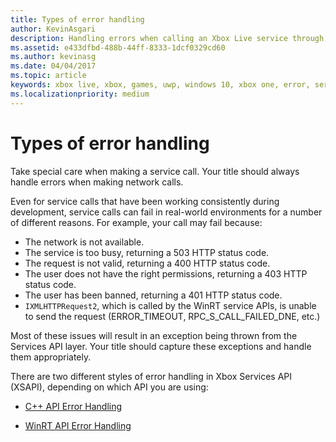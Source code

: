 ```yaml
---
title: Types of error handling
author: KevinAsgari
description: Handling errors when calling an Xbox Live service through XSAPI.
ms.assetid: e433dfbd-488b-44ff-8333-1dcf0329cd60
ms.author: kevinasg
ms.date: 04/04/2017
ms.topic: article
keywords: xbox live, xbox, games, uwp, windows 10, xbox one, error, service call
ms.localizationpriority: medium
---
```


# Types of error handling

Take special care when making a service call.
Your title should always handle errors when making network calls.

Even for service calls that have been working consistently during development, service calls can fail in real-world environments for a number of different reasons.
For example, your call may fail because:
* The network is not available.
* The service is too busy, returning a 503 HTTP status code.
* The request is not valid, returning a 400 HTTP status code.
* The user does not have the right permissions, returning a 403 HTTP status code.
* The user has been banned, returning a 401 HTTP status code.
* `IXMLHTTPRequest2`, which is called by the WinRT service APIs, is unable to send the request (ERROR_TIMEOUT, RPC_S_CALL_FAILED_DNE, etc.)

Most of these issues will result in an exception being thrown from the Services API layer.
Your title should capture these exceptions and handle them appropriately.

There are two different styles of error handling in Xbox Services API (XSAPI), depending on which API you are using:

* [C++ API Error Handling](error-handling-cpp.md)

* [WinRT API Error Handling](error-handling-winrt.md)
